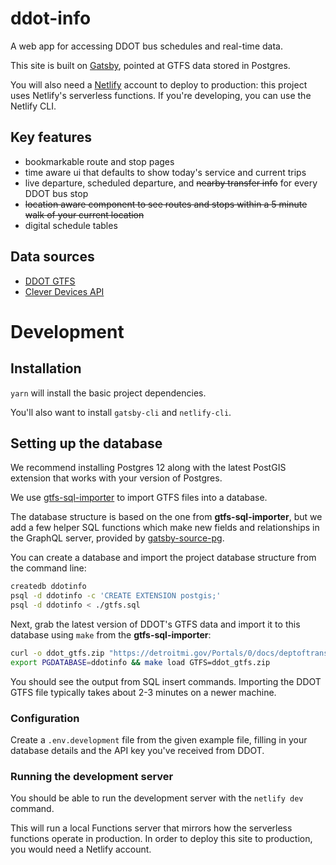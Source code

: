 # ddot-info

A web app for accessing DDOT bus schedules and real-time data.

This site is built on [Gatsby](https://www.gatsbyjs.com/), pointed at GTFS data stored in Postgres.

You will also need a [Netlify](https://www.netlify.com) account to deploy to production: this project uses Netlify's serverless functions. If you're developing, you can use the Netlify CLI.

## Key features

- bookmarkable route and stop pages
- time aware ui that defaults to show today's service and current trips
- live departure, scheduled departure, and ~~nearby transfer info~~ for every DDOT bus stop
- ~~location aware component to see routes and stops within a 5 minute walk of your current location~~
- digital schedule tables

## Data sources

- [DDOT GTFS](https://data.detroitmi.gov/datasets/ddot-gtfs-file)
- [Clever Devices API](https://myddotbus.com)

# Development

## Installation

`yarn` will install the basic project dependencies.

You'll also want to install `gatsby-cli` and `netlify-cli`.

## Setting up the database

We recommend installing Postgres 12 along with the latest PostGIS extension that works with your version of Postgres.

We use [gtfs-sql-importer](https://github.com/fitnr/gtfs-sql-importer) to import GTFS files into a database.

The database structure is based on the one from **gtfs-sql-importer**, but we add a few helper SQL functions which make new fields and relationships in the GraphQL server, provided by [gatsby-source-pg](https://www.gatsbyjs.com/plugins/gatsby-source-pg/).

You can create a database and import the project database structure from the command line:

```bash
createdb ddotinfo
psql -d ddotinfo -c 'CREATE EXTENSION postgis;'
psql -d ddotinfo < ./gtfs.sql
```

Next, grab the latest version of DDOT's GTFS data and import it to this database using `make` from the **gtfs-sql-importer**:

```bash
curl -o ddot_gtfs.zip "https://detroitmi.gov/Portals/0/docs/deptoftransportation/pdfs/ddot_gtfs.zip"
export PGDATABASE=ddotinfo && make load GTFS=ddot_gtfs.zip
```

You should see the output from SQL insert commands. Importing the DDOT GTFS file typically takes about 2-3 minutes on a newer machine.

### Configuration

Create a `.env.development` file from the given example file, filling in your database details and the API key you've received from DDOT.

### Running the development server

You should be able to run the development server with the `netlify dev` command.

This will run a local Functions server that mirrors how the serverless functions operate in production. In order to deploy this site to production, you would need a Netlify account.